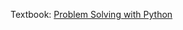 Textbook: [Problem Solving with Python](https://runestone.academy/runestone/books/published/pythonds/index.html)
